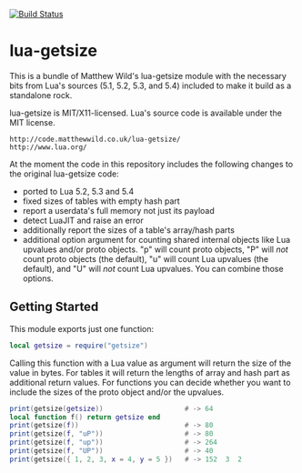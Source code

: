 [![Build Status](https://travis-ci.org/siffiejoe/lua-getsize.svg?branch=master)](https://travis-ci.org/siffiejoe/lua-getsize)

#                             lua-getsize                            #

This is a bundle of Matthew Wild's lua-getsize module with the
necessary bits from Lua's sources (5.1, 5.2, 5.3, and 5.4) included to
make it build as a standalone rock.

lua-getsize is MIT/X11-licensed. Lua's source code is available
under the MIT license.

    http://code.matthewwild.co.uk/lua-getsize/
    http://www.lua.org/

At the moment the code in this repository includes the following
changes to the original lua-getsize code:

*   ported to Lua 5.2, 5.3 and 5.4
*   fixed sizes of tables with empty hash part
*   report a userdata's full memory not just its payload
*   detect LuaJIT and raise an error
*   additionally report the sizes of a table's array/hash parts
*   additional option argument for counting shared internal objects
    like Lua upvalues and/or proto objects.
    "p" will count proto objects, "P" will _not_ count proto objects
    (the default), "u" will count Lua upvalues (the default), and "U"
    will _not_ count Lua upvalues. You can combine those options.

##                          Getting Started                         ##


This module exports just one function:

```lua
local getsize = require("getsize")
```

Calling this function with a Lua value as argument will return the
size of the value in bytes. For tables it will return the lengths of
array and hash part as additional return values. For functions you can
decide whether you want to include the sizes of the proto object
and/or the upvalues.

```lua
print(getsize(getsize))                    # -> 64
local function f() return getsize end
print(getsize(f))                          # -> 80
print(getsize(f, "uP"))                    # -> 80
print(getsize(f, "up"))                    # -> 264
print(getsize(f, "UP"))                    # -> 40
print(getsize({ 1, 2, 3, x = 4, y = 5 })   # -> 152  3  2
```

